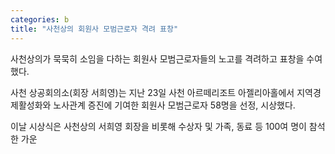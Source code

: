 ```yaml
---
categories: b
title: "사천상의 회원사 모범근로자 격려 표창"
---
```

사천상의가 묵묵히 소임을 다하는 회원사 모범근로자들의 노고를 격려하고 표창을 수여했다.

사천 상공회의소(회장 서희영)는  지난 23일 사천 아르떼리조트 아젤리아홀에서 지역경제활성화와 노사관계 증진에 기여한 회원사 모범근로자 58명을 선정, 시상했다.

이날 시상식은 사천상의 서희영 회장을 비롯해 수상자 및 가족, 동료 등 100여 명이 참석한 가운